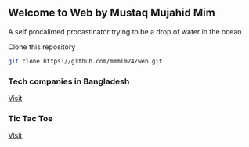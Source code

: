 ## Welcome to Web by Mustaq Mujahid Mim

A self procalimed procastinator trying to be a drop of water in the ocean
  
  
  
Clone this repository  
```bash
git clone https://github.com/mmmim24/web.git
```
  
  
  

### Tech companies in Bangladesh
[Visit](https://techcombd.firebaseapp.com)  
  
### Tic Tac Toe
[Visit](https://tictactoe-36222.firebaseapp.com)
